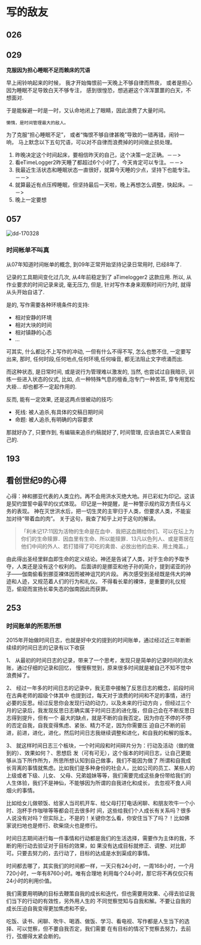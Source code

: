 # 写的敌友

## 026

## 029

**克服因为担心睡眠不足而赖床的咒语**

早上闹铃响起来的时候，
我才开始悔恨前一天晚上不够自律而熬夜，
或者是担心因为睡眠不足导致白天不够专注，
感到很惶恐，想逃避这个浑浑噩噩的白天，不想面对.

于是能躲避一时是一时，又认命地闭上了眼睛，因此浪费了大量时间。

    懒惰，是时间管理最大的敌人。

为了克服“担心睡眠不足”，
或者“悔恨不够自律甚晚”导致的一错再错，闹铃一响，
马上默念以下五句咒语，可以对不自律而浪费掉的时间做止损处理。

1. 昨晚决定这个时间起床，要相信昨天的自己，这个决策一定正确。－－>
1.  看eTimeLogger2昨天睡了都超过6个小时了，今天肯定可以专注。－－>
1.   我最近生活状态和睡眠状态一直很好，就算今天睡的少点，坚持下也能专注。－－>
1.  就算最近有点压榨睡眠，但坚持最后一天啦，晚上再想怎么调整，快起床。－－>
1. 晚上一定要想

## 057

![dd-170328](http://openmindclub.qiniucdn.com/res/tapes/GC4/S10E15gDAMA/dd-170328.jpg?imageView2/2/w/200)

### 时间帐单不叫真

从07年知道时间帐单的概念,
到09年正常开始坚持记录日常用时,
已经8年了.

记录的工具期间变化过几次, 从4年前稳定到了 aTimelogger2 这款应用.
所以, 从作业要求的时间记录来说, 毫无压力,
但是, 针对写作本身来观察时间行为时, 就得从头开始自诘了.

是的, 写作需要各种环境条件的支持:

- 相对安静的环境
- 相对大块的时间
- 相对镇静的心态
- ...

可其实, 什么都比不上写作的冲动,
一但有什么不得不写, 怎么也憋不住, 一定要写出来,
那时, 任何时段,任何地点,任何环境,任何噪音, 都无法阻止文字喷涌而出.

而这种状态, 是日常时间, 或是说行为管理难以激发的,
当然, 也尝试过自我暗示, 训练一些进入状态的仪式,
比如, 点一种特殊气息的檀香,泡专门一种苦茶, 穿专用宽松大褂...
却也都不一定起作用的.

反而, 能有一定效果, 还是这两点很被动的技巧:

- 死线: 被人追杀,有具体的交稿日期时间
- 命题: 被人追杀,有明确的内容要求

那就好办了, 只要作到, 有编辑来追杀约稿就好了,
时间管理, 应该由其它人来管自己的.

## 193

## 看创世纪9的心得
心得：神和挪亚代表的人类立约。再不会用洪水灭绝大地。并已彩虹为印记。这该是契约盟誓中最早的仪式体现。
印记是一种提醒，是一种警示规约双方责任与义务的表现。
神在灭世洪水后，把一切生灵的主宰归于人类，但要求人类，不能妄加对待“带着血的肉”。
关于这句，我查了知乎上对于这句的解读。
>  「利未记17:11因为活物的生命是在血中．我把这血赐给你们、可以在坛上为你们的生命赎罪．因血里有生命、所以能赎罪．13凡以色列人、或是寄居在他们中间的外人、若打猎得了可吃的禽兽、必放出他的血来、用土掩盖。」

由此得出圣经里鲜血即生命的定义结论。神还是告诫了人类，对于生命的予取予夺，人类还是没有这个权利的。
后面讲的是挪亚和他子孙的简介，提到诺亚的孙子——伽南偷看到挪亚裸体因而被神诅咒的片段。
再次感受到圣经既是伟大的神迹和人迹，又规范着人们的行为和礼仪。
不得看长辈的裸体，是重要的礼仪规范，偷窥而宣扬长辈失态的伽南因此而获罪。


## 253
### 时间账单的所思所想

2015年开始做时间日志，也就是好中文的提到的时间账单，通过经过近三年断断续续的时间日志的记录有以下收获


1、	从最初的时间日志的记录，带来了一个思考，发现只是简单的记录时间的流水账，通过仔细的记录和回忆，
慢慢察觉到，原来很多时间就是被自己不知不觉中浪费掉了。

2、	经过一年多的时间日志的记录中，我无意中接触了反思日志的概念，前段时间在古典老师的超级个体其中
也提到过，每天对于浪费的时间和不足的事情，进行必要的反思。经过反思你会发现行动的动力，以及未来的行动方向
，但经过三个月的记录后，我发现反思日志确实属于时间日志的进化版，但自己会在不断反思日志得到提升，但有一个
最大的缺点，就是不断的自我否定。因为你在不停的不停的否定自我，自我变得焦虑、紧张、精力不足，因为你需要压
迫自己不断的前进，前进，进化，进化，然后时间日志我继续调整和进化，和自我的和解的版本。

3、	就这样时间日志三个板块，一个时间段和时间碎片分为：行动及活动（做的做到的）、效果如何？、思想启
发（可有可无），这个版本的时间日志，让自己更能够从当下所作所为，所思所想认知到自己做事，我们不能因为做了
所谓和自我成长背离的事情就焦虑。比如我们是多种身份的社会人，比如公司的员工、某些人的上级或者下级、儿女、
父母、兄弟姐妹等等，我们需要完成这些身份带给我们的人生体验，我们不是神仙，不能够因为所谓的自我进化和成长，
去忽视不食人间烟火的事情。

比如给女儿做顿饭、给家人当司机开车、给父母打打电话闲聊、和朋友吹牛一个小时、泡杯手作咖啡等等都会花去很多时
间，这些给我们个人成长有关系吗？很多人说没有对吗？但实际上，不是的！关键你怎么看，你安住当下了吗？！比如佛
家说扫地也是修行、砍柴烧火也是修行。

时间日志期间进行每一件事情和行动都是我们的生活选择，需要作为主体的我，不断的用行动去验证对于目标的效果，如
果没有达成目标就修正、调整、对比即可。只要去努力的，去行动了，目标的达成是水到渠成的事情。

时间都去哪了，其实我们的时间都一样，一天只有24小时，一周168小时，一个月720小时，一年有8760小时。唯有合理地
利用每个24小时，那它将不再仅仅只有24小时的利用价值。

我们需要用明确的目标去鞭策自我的成长和迭代，但也需要用效果、心得去验证我们当下的行动的有效性，另外用人生的
不同觉察觉知与自我和解。不要让自我的成长压迫自我变得更加焦虑和不安。

吃饭、读书、闲聊、吹牛、喝酒、做饭、学习、看电视、写作都是人生当下的选择、可以觉察，但不要自我否定，我们需要
在有目标的情况下觉察去努力，去前行，弦绷得太紧会断的。




